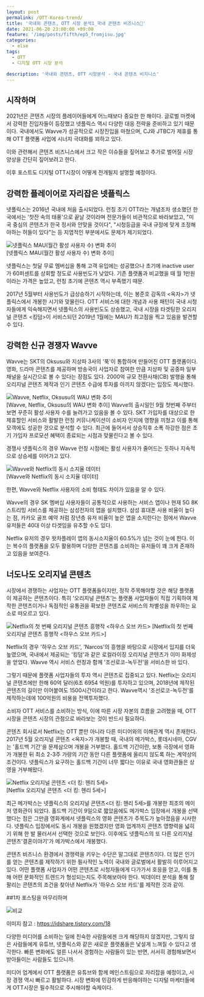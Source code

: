 ```yaml
---
layout: post
permalink: /OTT-Korea-trend/
title: '국내외 콘텐츠, OTT 시장 분석1_국내 콘텐츠 비즈니스🎥‍'
date: 2021-06-20 23:00:00 +09:00
feature: '/img/posts/fifth/ep5_fromjisu.jpg'
categories:
  - else
tags:
  - OTT
  - 디지털 OTT 시장 분석

description: '국내외 콘텐츠, OTT 시장분석 - 국내 콘텐츠 비지니스'
---
```


## 시작하며


2021년은 콘텐츠 시장의 플레이어들에게 어느때보다 중요한 한 해이다. 글로벌 마켓에서 강력한 진입자들이 등장했고 넷플릭스 역시 다양한 대응 전략을 준비하고 있기 때문이다. 국내에서도 Wavve가 성공적으로 시장진입을 마쳤으며, CJ와 JTBC가 제휴를 통해 OTT 플랫폼 사업에 시너지 극대화를 꾀하고 있다.

이와 관련해서 콘텐츠 비즈니스에서 크고 작은 이슈들을 짚어보고 추가로 벌어질 시장 양상을 간단히 짚어보려고 한다.

이후 포스트도 디지털 OTT시장이 어떻게 전개될지 설명할 예정이다.

## 강력한 플레이어로 자리잡은 넷플릭스

 넷플릭스는 2016년 국내에 처음 출시되었다. 런칭 초기 OTT라는 개념조차 생소했던 한국에서는 '찻잔 속의 태풍'으로 끝날 것이라며 전문가들이 비관적으로 바라보았고, "미국 중심의 콘텐츠가 한국 정서와 안맞을 것이다", "시청등급을 국내 규정에 맞게 조정해야하는 허들이 있다"는 등 지엽적인 부분에서도 문제가 제기되었다.



![넷플릭스 MAU(월간 활성 사용자 수) 변화 추이](/img/posts/fifth/netflix.jpg)  
[넷플릭스 MAU(월간 활성 사용자 수) 변화 추이]

넷플릭스는 첫달 무료 멤버십을 통해 고객 유입에는 성공했으나 초기에 inactive user가 60퍼센트를 상회할 정도로 사용빈도가 낮았다. 기존 플랫폼과 비교했을 때 월 1만원이라는 가격은 높았고, 런칭 초기에 콘텐츠 역시 부족했기 때문.


2017년 5월부터 사용빈도가 급상승하기 시작하는데, 이는 봉준호 감독의 <옥자>가 넷플릭스에서 개봉한 시기와 맞물린다. OTT 서비스에 대한 개념과 사용 패턴이 국내 시청자들에게 익숙해지면서 넷플릭스의 사용빈도도 상승했고, 국내 시장을 타겟팅한 오리지널 콘텐츠 <킹덤>이 서비스되던 2019년 1월에는 MAU가 최고점을 찍고 있음을 발견할 수 있다.  


## 강력한 신규 경쟁자 Wavve
Wavve는 SKT의 Oksusu와 지상파 3사의 '푹'이 통합하며 만들어진 OTT 플랫폼이다. 영화, 드라마 콘텐츠를 제공하며 방송국이 사업자로 참여한 만큼 지상파 및 공중파 일부 채널을 실시간으로 볼 수 있다는 장점도 있다. 2000억 규모 전환사채(CB) 발행을 통해 오리지널 콘텐츠 제작과 인기 콘텐츠 수급에 투자를 아끼지 않겠다는 입장도 제시했다.

![Wavve, Netflix, Oksusu의 WAU 변화 추이](/img/posts/fifth/wave.jpg)  
[Wavve, Netflix, Oksusu의 WAU 변화 추이]
Wavve의 출시일인 9월 첫번째 주부터 보면 꾸준히 활성 사용자 수를 늘려가고 있음을 볼 수 있다. SKT 가입자를 대상으로 한 제휴할인 서비스와 활발한 런칭 커뮤니케이션이 소비자 인지에 영향을 끼쳤고 이를 통해 모객에도 성공한 것으로 분석할 수 있다. 최근에 들어서서 상승직후 소폭 하강한 점은 초기 가입자 프로모션 혜택이 종료되는 시점과 맞물린다고 볼 수 있다.

경쟁사 넷플릭스의 경우 Wavve 런칭 시점에는 활성 사용자가 줄어드는 듯하나 지속적으로 상승세를 이어가고 있다.

![Wavve와 Netflix의 동시 소지율 데이터](/img/posts/fifth/data.jpg)  
[Wavve와 Netflix의 동시 소지율 데이터]

한편, Wavve와 Netflix 사용자의 소비 형태도 차이가 있음을 알 수 있다.

Wavve의 경우 SK 멤버십 사용자들이 공통적으로 사용하는 서비스 앱이나 현재 5G 8K 스트리밍 서비스를 제공하는 삼성전자의 앱을 설치했다. 삼성 휴대폰 사용 비율이 높다는 점, 카카오 골프 예약 처럼 장년층 유저 비율이 높은 앱을 소지한다는 점에서 Wavve 유저들은 40대 이상 타겟임을 유추할 수도 있다.

Netflix 유저의 경우 왓차플레이 앱의 동시소지율이 60.5%가 넘는 것이 눈에 띈다. 이는 복수의 플랫폼을 모두 활용하며 다양한 콘텐츠를 소비하는 유저들이 꽤 크게 존재하고 있음을 보여준다.

## 너도나도 오리지널 콘텐츠

시장에서 경쟁하는 사업자는 OTT 플랫폼들이지만, 정작 주목해야할 것은 해당 플랫폼이 제공하는 콘텐츠이다. 특히 '오리지널 콘텐츠'는 플랫폼 사업자들이 직접 기획하여 제작한 콘텐츠이거나 독점적인 유통권을 확보한 콘텐츠로 서비스의 차별성을 좌우하는 요소로 떠오르고 있다.

![Netflix의 첫 번째 오리지널 콘텐츠 흥행작 <하우스 오브 카드>](/img/posts/fifth/houseofcard.jpg)
[Netflix의 첫 번째 오리지널 콘텐츠 흥행작 <하우스 오브 카드>]

Netflix의 경우 '하우스 오브 카드', 'Narcos'의 흥행을 바탕으로 시장에서 입지를 더욱 높였으며, 국내에서 제공되는 '킹덤'과 같은 로컬라이징 오리지널 콘텐츠가 이미 화제성을 얻었다. Wavve 역시 서비스 런칭과 함께 '조선로코-녹두전'을 서비스한 바 있다.


그렇기 때문에 플랫폼 사업자들의 투자 역시 콘텐츠로 집중되고 있다. Netflix는 오리지널 콘텐츠에만 한해 60억 달러(6조 6954 억원)를 투자하고 있으며, 2018년에 제작된 콘텐츠의 길이만 이어붙여도 1500시간이라고 한다. Wavve역시 '조선로코-녹두전'를 제작하는데에 100억원의 비용을 전액투자했다.

소비자 OTT 서비스를 소비하는 방식, 이에 따른 시장 자본의 흐름을 고려했을 때, OTT 시장을 콘텐츠 시장의 관점으로 바라보는 것이 반드시 필요하다.


콘텐츠 회사로서 Netflix는 OTT 뿐만 아니라 다른 미디어와의 이해관계 역시 존재한다. 2017년 5월 오리지널 콘텐츠 <옥자>가 개봉할 때, 국내의 메가박스, 롯데시네마, CGV는 '홀드백 기간'을 문제삼으며 개봉을 거부했다. 홀드백 기간이란, 보통 극장에서 영화가 개봉한 뒤 최소 2-3주 가량의 기간 동안 다른 플랫폼에 올리지 않도록 하는 계약상의 조건이다. 넷플릭스가 요구하는 홀드백 기간이 너무 짧다는 이유로 국내 영화관들은 상영을 거부해왔다.

![Netflix 오리지널 콘텐츠 <더 킹: 헨리 5세>](/img/posts/fifth/theking.jpg)  
[Netflix 오리지널 콘텐츠 <더 킹: 헨리 5세>]

최근 메가박스는 넷플릭스의 오리지널 콘텐츠<더 킹: 헨리 5세>를 개봉한 최초의 메이저 영화관이 되었다. 홀드백 기간이 9일으로 짧았음에도 메가박스 입장에서 개봉을 선택했다는 점은 그만큼 영화계에서 넷플릭스의 영화 콘텐츠가 주목도가 높아졌음을 시사한다. 넷플릭스 입장에서도 동시 개봉을 원했겠지만 영화 업계까지 콘텐츠 영향력을 넓히기 위해 한 발 물러서서 선택한 것으로 보인다. 이후에도 넷플릭스의 또 다른 오리지널 콘텐츠'결혼이야기'가 메가박스에서 개봉했다.



콘텐츠 비즈니스 환경에서 경쟁력을 키우는 수단은 말그대로 콘텐츠이다. 더 많은 인기를 얻는 콘텐츠를 제작하기 위한 필사적인 노력이 국내와 글로벌에서 활발히 이루어지고 있다. 어떤 플랫폼 사업자가 어떤 콘텐츠로 시청자들에게 다가가서 호응을 얻고, 이를 통해 어떤 문화적인 트렌드가 형성되는지도 주목해보아야 한다. 빅데이터 분석을 통해 잘팔리는 콘텐츠의 조건을 찾아낸 Netflix가 '하우스 오브 카드'를 제작한 것과 같이.

##1차 포스팅을 마무리하며

![비교](/img/posts/fifth/platform.jpg)  



 이미지 참고 : https://idshare.tistory.com/18

 다양한 미디어를 소비하는 일에 친숙한 사람들에겐 크게 해당하지 않겠지만, 그렇지 않은 사람들에게 유튜브, 넷플릭스와 같은 새로운 플랫폼들은 낯설게 느껴질 수 있다고 생각한다. 빠른 변화에도 얼른 나서서 경험하는 사람들이 있는 반면, 서서히 경험해보면서 받아들이는 사람들도 있으니까.

미디어 업계에서 OTT 플랫폼은 유튜브와 함께 메인스트림으로 자리잡을 예정이고, 시장 경쟁 역시 빠르고 활발하다. 시장 변화에 민감하게 반응해야하는 디지털 마케터들에게 OTT시장은 필수적으로 주시해야할 숙제이다.
